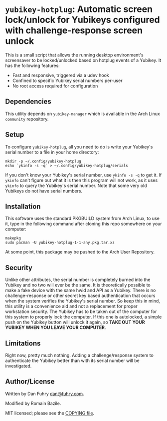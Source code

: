 # `yubikey-hotplug`: Automatic screen lock/unlock for Yubikeys configured with challenge-response screen unlock

This is a small script that allows the running desktop environment's screensaver to be locked/unlocked based on hotplug events of a Yubikey. It has the following features:

* Fast and responsive, triggered via a udev hook
* Confined to specific Yubikey serial numbers per-user
* No root access required for configuration

## Dependencies

This utility depends on `yubikey-manager` which is available in the Arch Linux `community` repository.

## Setup

To configure `yubikey-hotplug`, all you need to do is write your Yubikey's serial number to a file in your home directory:

```
mkdir -p ~/.config/yubikey-hotplug
echo `ykinfo -s -q` > ~/.config/yubikey-hotplug/serials
```

If you don't know your Yubikey's serial number, use `ykinfo -s -q` to get it. If `ykinfo` can't figure out what it is then this program will not work, as it uses `ykinfo` to query the Yubikey's serial number. Note that some very old Yubikeys do not have serial numbers.

## Installation

This software uses the standard PKGBUILD system from Arch Linux, to use it, type in the following command after cloning this repo somewhere on your computer:

```
makepkg
sudo pacman -U yubikey-hotplug-1-1-any.pkg.tar.xz
```
At some point, this package may be pushed to the Arch User Repository.

## Security

Unlike other attributes, the serial number is completely burned into the Yubikey and no two will ever be the same. It is theoretically possible to make a fake device with the same hwid and API as a Yubikey. There is no challenge-response or other secret key based authentication that occurs when the system verifies the Yubikey's serial number. So keep this in mind, this utility is a convenience aid and not a replacement for proper workstation security.
The Yubikey has to be taken out of the computer for this system to properly lock the computer. If this one is autolocked, a simple push on the Yubikey button will unlock it again, so __TAKE OUT YOUR YUBIKEY WHEN YOU LEAVE YOUR COMPUTER__.

## Limitations

Right now, pretty much nothing. Adding a challenge/response system to authenticate the Yubikey better than with its serial number will be investigated.

## Author/License

Written by Dan Fuhry <dan@fuhry.com>.

Modified by Romain Bazile.

MIT licensed; please see the [COPYING file](COPYING).
